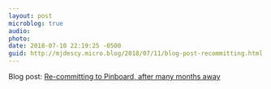 ```yaml
---
layout: post
microblog: true
audio: 
photo: 
date: 2018-07-10 22:19:25 -0500
guid: http://mjdescy.micro.blog/2018/07/11/blog-post-recommitting.html
---
```

Blog post: [Re-committing to Pinboard, after many months away](https://mjdescy.me/2018/07/10/re-committing-to-pinboard-after-many-months-away/)
